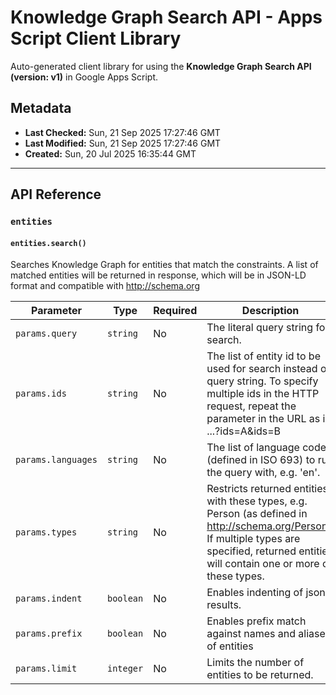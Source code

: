 # Knowledge Graph Search API - Apps Script Client Library

Auto-generated client library for using the **Knowledge Graph Search API (version: v1)** in Google Apps Script.

## Metadata

- **Last Checked:** Sun, 21 Sep 2025 17:27:46 GMT
- **Last Modified:** Sun, 21 Sep 2025 17:27:46 GMT
- **Created:** Sun, 20 Jul 2025 16:35:44 GMT



---

## API Reference

### `entities`

#### `entities.search()`

Searches Knowledge Graph for entities that match the constraints. A list of matched entities will be returned in response, which will be in JSON-LD format and compatible with http://schema.org

| Parameter | Type | Required | Description |
|---|---|---|---|
| `params.query` | `string` | No | The literal query string for search. |
| `params.ids` | `string` | No | The list of entity id to be used for search instead of query string. To specify multiple ids in the HTTP request, repeat the parameter in the URL as in ...?ids=A&ids=B |
| `params.languages` | `string` | No | The list of language codes (defined in ISO 693) to run the query with, e.g. 'en'. |
| `params.types` | `string` | No | Restricts returned entities with these types, e.g. Person (as defined in http://schema.org/Person). If multiple types are specified, returned entities will contain one or more of these types. |
| `params.indent` | `boolean` | No | Enables indenting of json results. |
| `params.prefix` | `boolean` | No | Enables prefix match against names and aliases of entities |
| `params.limit` | `integer` | No | Limits the number of entities to be returned. |
